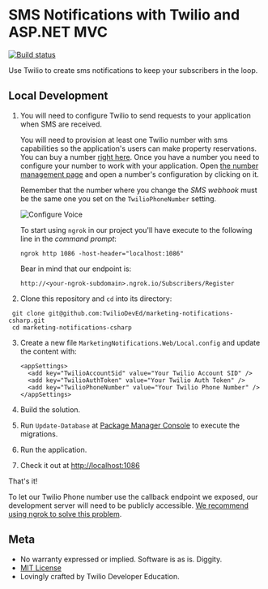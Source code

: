# SMS Notifications with Twilio and ASP.NET MVC

[![Build status](https://ci.appveyor.com/api/projects/status/8qo4wqir0ev9es59?svg=true)](https://ci.appveyor.com/project/TwilioDevEd/marketing-notifications-csharp)

Use Twilio to create sms notifications to keep your subscribers in the loop.

## Local Development

1. You will need to configure Twilio to send requests to your application when SMS are received.

   You will need to provision at least one Twilio number with sms capabilities so the application's users can make property reservations. You can buy a number [right here](https://www.twilio.com/user/account/phone-numbers/search). Once you have a number you need to configure your number to work with your application. Open [the number management page](https://www.twilio.com/user/account/phone-numbers/incoming) and open a number's configuration by clicking on it.

   Remember that the number where you change the _SMS webhook_ must be the same one you set on the `TwilioPhoneNumber` setting.

   ![Configure Voice](http://howtodocs.s3.amazonaws.com/twilio-number-config-all-med.gif)

   To start using `ngrok` in our project you'll have execute to the following line in the _command prompt_:
   ```
   ngrok http 1086 -host-header="localhost:1086"
   ```

   Bear in mind that our endpoint is:
   ```
   http://<your-ngrok-subdomain>.ngrok.io/Subscribers/Register
   ```

2. Clone this repository and `cd` into its directory:
  ```
   git clone git@github.com:TwilioDevEd/marketing-notifications-csharp.git
   cd marketing-notifications-csharp
   ```

3. Create a new file `MarketingNotifications.Web/Local.config` and update the content with:
   ```
   <appSettings>
     <add key="TwilioAccountSid" value="Your Twilio Account SID" />
     <add key="TwilioAuthToken" value="Your Twilio Auth Token" />
     <add key="TwilioPhoneNumber" value="Your Twilio Phone Number" />
   </appSettings>
   ```

4. Build the solution.

5. Run `Update-Database` at [Package Manager Console](https://docs.nuget.org/consume/package-manager-console) to execute the migrations.

6. Run the application.

7. Check it out at [http://localhost:1086](http://localhost:1086)

That's it!

To let our Twilio Phone number use the callback endpoint we exposed, our development server will need to be publicly accessible. [We recommend using ngrok to solve this problem](https://www.twilio.com/blog/2015/09/6-awesome-reasons-to-use-ngrok-when-testing-webhooks.html).

## Meta

* No warranty expressed or implied. Software is as is. Diggity.
* [MIT License](http://www.opensource.org/licenses/mit-license.html)
* Lovingly crafted by Twilio Developer Education.

